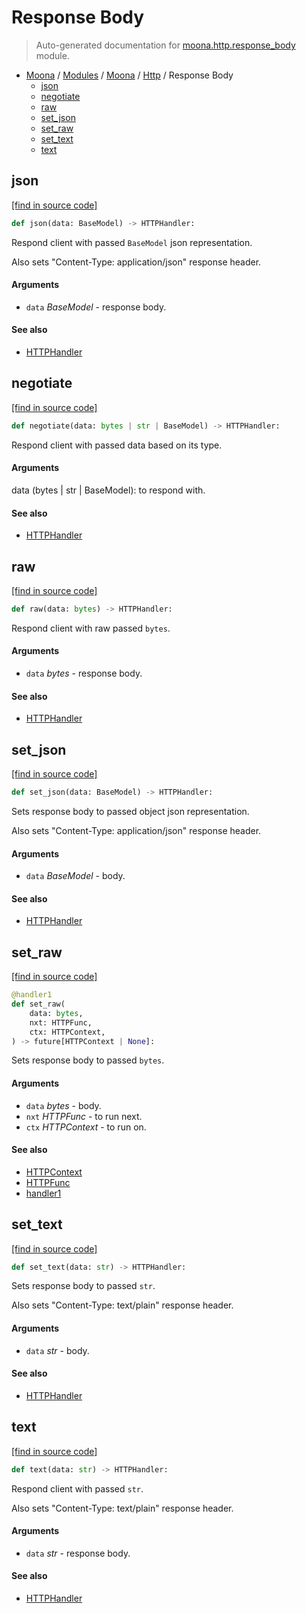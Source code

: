 # Response Body

> Auto-generated documentation for [moona.http.response_body](https://github.com/katunilya/moona/blob/main/moona/http/response_body.py) module.

- [Moona](../../README.md#-moona) / [Modules](../../MODULES.md#moona-modules) / [Moona](../index.md#moona) / [Http](index.md#http) / Response Body
    - [json](#json)
    - [negotiate](#negotiate)
    - [raw](#raw)
    - [set_json](#set_json)
    - [set_raw](#set_raw)
    - [set_text](#set_text)
    - [text](#text)

## json

[[find in source code]](https://github.com/katunilya/moona/blob/main/moona/http/response_body.py#L69)

```python
def json(data: BaseModel) -> HTTPHandler:
```

Respond client with passed `BaseModel` json representation.

Also sets "Content-Type: application/json" response header.

#### Arguments

- `data` *BaseModel* - response body.

#### See also

- [HTTPHandler](handlers.md#httphandler)

## negotiate

[[find in source code]](https://github.com/katunilya/moona/blob/main/moona/http/response_body.py#L80)

```python
def negotiate(data: bytes | str | BaseModel) -> HTTPHandler:
```

Respond client with passed data based on its type.

#### Arguments

data (bytes | str | BaseModel): to respond with.

#### See also

- [HTTPHandler](handlers.md#httphandler)

## raw

[[find in source code]](https://github.com/katunilya/moona/blob/main/moona/http/response_body.py#L49)

```python
def raw(data: bytes) -> HTTPHandler:
```

Respond client with raw passed `bytes`.

#### Arguments

- `data` *bytes* - response body.

#### See also

- [HTTPHandler](handlers.md#httphandler)

## set_json

[[find in source code]](https://github.com/katunilya/moona/blob/main/moona/http/response_body.py#L37)

```python
def set_json(data: BaseModel) -> HTTPHandler:
```

Sets response body to passed object json representation.

Also sets "Content-Type: application/json" response header.

#### Arguments

- `data` *BaseModel* - body.

#### See also

- [HTTPHandler](handlers.md#httphandler)

## set_raw

[[find in source code]](https://github.com/katunilya/moona/blob/main/moona/http/response_body.py#L14)

```python
@handler1
def set_raw(
    data: bytes,
    nxt: HTTPFunc,
    ctx: HTTPContext,
) -> future[HTTPContext | None]:
```

Sets response body to passed `bytes`.

#### Arguments

- `data` *bytes* - body.
- `nxt` *HTTPFunc* - to run next.
- `ctx` *HTTPContext* - to run on.

#### See also

- [HTTPContext](context.md#httpcontext)
- [HTTPFunc](handlers.md#httpfunc)
- [handler1](handlers.md#handler1)

## set_text

[[find in source code]](https://github.com/katunilya/moona/blob/main/moona/http/response_body.py#L26)

```python
def set_text(data: str) -> HTTPHandler:
```

Sets response body to passed `str`.

Also sets "Content-Type: text/plain" response header.

#### Arguments

- `data` *str* - body.

#### See also

- [HTTPHandler](handlers.md#httphandler)

## text

[[find in source code]](https://github.com/katunilya/moona/blob/main/moona/http/response_body.py#L58)

```python
def text(data: str) -> HTTPHandler:
```

Respond client with passed `str`.

Also sets "Content-Type: text/plain" response header.

#### Arguments

- `data` *str* - response body.

#### See also

- [HTTPHandler](handlers.md#httphandler)
